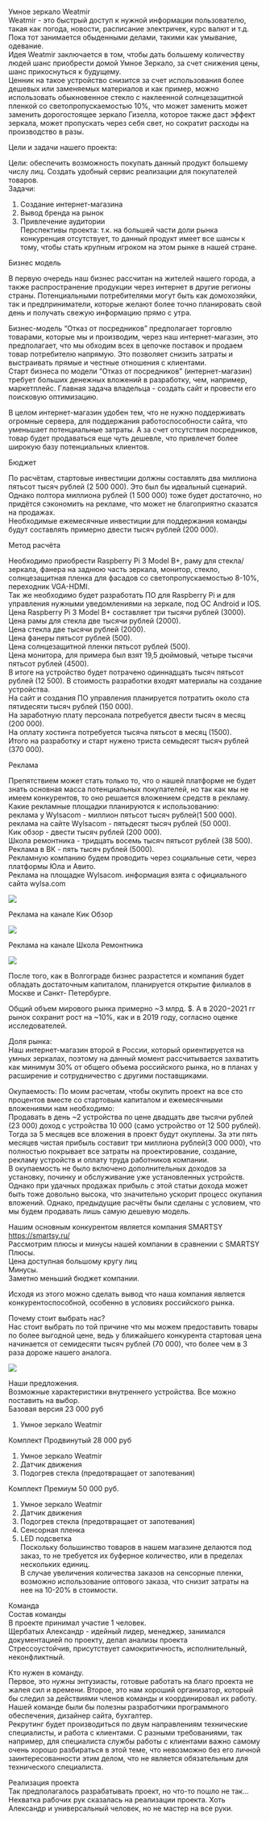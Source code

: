 ﻿Умное зеркало Weatmir  
Weatmir - это быстрый доступ к нужной информации пользователю, такая как погода, новости, расписание электричек, курс валют и т.д. Пока тот занимается обыденными делами, такими как умывание, одевание.  
Идея Weatmir заключается в том, чтобы дать большему количеству людей шанс приобрести домой Умное Зеркало, за счет снижения цены, шанс прикоснуться к будущему.  
Ценник на такое устройство снизится за счет использования более дешевых или заменяемых материалов и как пример, можно использовать обыкновенное стекло с наклеенной солнцезащитной пленкой со светопропускаемостью 10%, что может заменить может заменить дорогостоящее зеркало Гизелла, которое также даст эффект зеркала, может пропускать через себя свет, но сократит расходы на производство в разы.

Цели и задачи нашего проекта:

Цели: обеспечить возможность покупать данный продукт большему числу лиц. Создать удобный сервис реализации для покупателей товаров.  
Задачи:   
1.	Создание интернет-магазина
2.	Вывод бренда на рынок
3.	Привлечение аудитории  
Перспективы проекта: т.к. на большей части доли рынка конкуренция отсутствует, то данный продукт имеет все шансы к тому, чтобы стать крупным игроком на этом рынке в нашей стране.


Бизнес модель 

В первую очередь наш бизнес рассчитан на жителей нашего города, а также распространение продукции через интернет в другие регионы страны. Потенциальными потребителями могут быть как домохозяйки, так и предприниматели, которые желают более точно планировать свой день и получать свежую информацию прямо с утра. 

Бизнес-модель “Отказ от посредников” предполагает торговлю товарами, которые мы и производим, через наш интернет-магазин, это предполагает, что мы обходим всех в цепочке поставок и продаем товар потребителю напрямую. Это позволяет снизить затраты и выстраивать прямые и честные отношения с клиентами.  
Старт бизнеса по модели “Отказ от посредников” (интернет-магазин) требует больших денежных вложений в разработку, чем, например, маркетплейс. Главная задача владельца - создать сайт и провести его поисковую оптимизацию.

В целом интернет-магазин удобен тем, что не нужно поддерживать огромные сервера, для поддержания работоспособности сайта, что уменьшает потенциальные затраты. А за счет отсутствия посредников, товар будет продаваться еще чуть дешевле, что привлечет более широкую базу потенциальных клиентов.


Бюджет 

По расчётам, стартовые инвестиции должны составлять два миллиона пятьсот тысяч рублей (2 500 000). Это был бы идеальный сценарий.  
Однако полтора миллиона рублей (1 500 000) тоже будет достаточно, но придётся сэкономить на рекламе, что может не благоприятно сказатся на продажах.  
Необходимые ежемесячные инвестиции для поддержания команды будут составлять примерно двести тысяч рублей (200 000).

Метод расчёта

Необходимо приобрести Raspberry Pi 3 Model B+, раму для стекла/зеркала, фанера на заднюю часть зеркала, монитор, стекло, солнцезащитная пленка для фасадов со светопропускаемостью 8-10%, переходник VGA-HDMI.  
Так же необходимо будет разработать ПО для Raspberry Pi и для управления нужными уведомлениями на зеркале, под ОС Android и IOS.  
Цена Raspberry Pi 3 Model B+ составляет три тысячи рублей (3000).  
Цена рамы для стекла две тысячи рублей (2000).  
Цена стекла две тысячи рублей (2000).  
Цена фанеры пятьсот рублей (500).  
Цена солнцезащитной пленки пятьсот рублей (500).  
Цена монитора, для примера был взят 19,5 дюймовый, четыре тысячи пятьсот рублей (4500).  
В итоге на устройство будет потрачено одиннадцать тысяч пятьсот рублей (12 500). В стоимость разработки входят материалы на создание устройства.  
На сайт и создания ПО управления планируется потратить около ста пятидесяти тысяч рублей (150 000).  
На заработную плату персонала потребуется двести тысяч в месяц (200 000).  
На оплату хостинга потребуется тысяча пятьсот в месяц (1500).  
Итого на разработку и старт нужено триста семьдесят тысяч рублей (370 000).  

Реклама 

Препятствием может стать только то, что о нашей платформе не будет знать основная масса потенциальных покупателей, но так как мы не имеем конкурентов, то оно решается вложением средств в рекламу.  
Какие рекламные площадки планируются к использованию:  
реклама у Wylsacom - миллион пятьсот тысяч рублей(1 500 000).  
реклама на сайте Wylsacom - пятьдесят тысяч рублей (50 000).  
Кик обзор - двести тысяч рублей (200 000).  
Школа ремонтника - тридцать восемь тысяч пятьсот рублей (38 500).  
Реклама в ВК - пять тысяч рублей (5000).  
Рекламную компанию будем проводить через социальные сети, через платформы Юла и Авито.  
Реклама на площадке Wylsacom. информация взята с официального сайта wylsa.com
 
![](Pictures\Wylsacom_prise.png)

Реклама на канале Кик Обзор
  
![](Pictures\KikObzor.jpg)

Реклама на канале Школа Ремонтника
 
![](Pictures\ShkolaRemonta.png)
 
После того, как в Волгограде бизнес разрастется и компания будет обладать достаточным капиталом, планируется открытие филиалов в Москве и Санкт- Петербурге.

Общий объем мирового рынка примерно ~3 млрд. $. А в 2020−2021 гг рынок сохранит рост на ~10%, как и в 2019 году, согласно оценке исследователей.  

Доля рынка:  
Наш интернет-магазин второй в России, который ориентируется на умных зеркалах, поэтому на данный момент рассчитывается захватить как минимум 30% от общего объема российского рынка, но в планах у расширение и сотрудничество с другими поставщиками.  

Окупаемость:
По моим расчетам, чтобы окупить проект на все сто процентов вместе
со стартовым капиталом и ежемесячными вложениями нам необходимо:  
Продавать в день ~2 устройства по цене двадцать две тысячи рублей (23 000)
доход с устройства 10 000 (само устройство от 12 500 рублей).  
Тогда за 5 месяцев все вложения в проект будут окуплены. За эти пять месяцев чистая прибыль составит три миллиона рублей(3 000 000), что
полностью покрывает все затраты на проектирование, создание,
рекламу устройств и оплату труда работников компании.  
В окупаемость не было включено дополнительных доходов за установку,
починку и обслуживание уже установленных устройств. Однако при
удачных продажах прибыль с этой статьи дохода может быть тоже
довольно высока, что значительно ускорит процесс окупания вложений.
Однако, предыдущие расчёты были сделаны с условием, что мы будем
продавать лишь самую дешевую модель.


Нашим основным конкурентом является компания SMARTSY
https://smartsy.ru/  
Рассмотрим плюсы и минусы нашей компании в сравнении с SMARTSY  
Плюсы.  
Цена доступная большому кругу лиц  
Минусы.  
Заметно меньший бюджет компании.  

Исходя из этого можно сделать вывод что наша компания является конкурентоспособной, особенно в условиях российского рынка.

Почему стоит выбрать нас?  
Нас стоит выбрать по той причине что мы можем предоставить товары по более выгодной цене, ведь у ближайшего конкурента стартовая цена начинается от семидесяти тысяч рублей (70 000), что более чем в 3 раза дороже нашего аналога.
 
![](Pictures\Mirror.jpg)  

Наши предложения.  
Возможные характеристики внутреннего устройства. Все можно поставить на выбор.  
Базовая версия 23 000 руб  
1.	Умное зеркало Weatmir

Комплект Продвинутый 28 000 руб  
1.	Умное зеркало Weatmir
2.	Датчик движения
3.	Подогрев стекла (предотвращает от запотевания)

Комплект Премиум  50 000 руб.  
1.	Умное зеркало Weatmir
2.	Датчик движения
3.	Подогрев стекла (предотвращает от запотевания)
4.	Сенсорная пленка
5.	LED подсветка  
Поскольку большинство товаров в нашем магазине делаются под заказ, то не требуется их буферное количество, или в пределах нескольких единиц.  
В случае увеличения количества заказов на сенсорные пленки, возможно использование оптового заказа, что снизит затраты на нее на 10-20% в стоимости. 

Команда  
Состав команды  
В проекте принимал участие 1 человек.   
Щербатых Александр - идейный лидер, менеджер, занимался документацией по проекту, делал анализы проекта  
Стрессоустойчив, присутствует самокритичность, исполнительный, неконфликтный.  

Кто нужен в команду.  
Первое, это нужны энтузиасты, готовые работать на благо проекта не жалея сил и времени. Второе, это нам хороший организатор, который бы следил за действиями членов команды и координировал их работу.  
Нашей команде были бы полезны разработчики программного обеспечения, дизайнер сайта, бухгалтер.   
Рекрутинг будет производиться по двум направлениям технические специалисты, и работа с клиентами. С разными требованиями, так например, для специалиста службы работы с клиентами важно самому очень хорошо разбираться в этой теме, что невозможно без его личной заинтересованности этим делом, что не является обязательным для технического специалиста. 


Реализация проекта  
Так предполагалось разрабатывать проект, но что-то пошло не так…  
Нехватка рабочих рук сказалась на реализации проекта. Хоть Александр и универсальный человек, но не мастер на все руки.  
